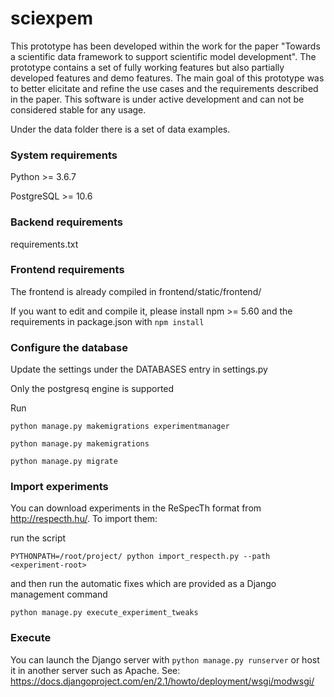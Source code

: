 # sciexpem

This prototype has been developed within the work for the paper
"Towards a scientific data framework to support scientific model development". The prototype contains a set of fully working features but also partially developed features and demo features. The main goal of this prototype was to better elicitate and refine the use cases and the requirements described in the paper.
This software is under active development and can not be considered stable for any usage.

Under the data folder there is a set of data examples.

### System requirements

Python >= 3.6.7

PostgreSQL >= 10.6

### Backend requirements

requirements.txt

### Frontend requirements

The frontend is already compiled in frontend/static/frontend/

If you want to edit and compile it, please install npm >= 5.60
and the requirements in package.json with `npm install`

### Configure the database

Update the settings under the DATABASES entry in settings.py

Only the postgresq engine is supported

Run

`python manage.py makemigrations experimentmanager`

`python manage.py makemigrations`

`python manage.py migrate`

### Import experiments

You can download experiments in the ReSpecTh format from http://respecth.hu/. To import them:

run the script 

`PYTHONPATH=/root/project/ python import_respecth.py --path <experiment-root>`

and then run the automatic fixes which are provided as a Django management command

`python manage.py execute_experiment_tweaks`

### Execute

You can launch the Django server with
`python manage.py runserver`
or host it in another server such as Apache. See: https://docs.djangoproject.com/en/2.1/howto/deployment/wsgi/modwsgi/

